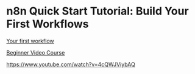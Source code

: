 # n8n Quick Start Tutorial: Build Your First Workflows

[Your first workflow](https://docs.n8n.io/try-it-out/tutorial-first-workflow/)

[Beginner Video Course](https://docs.n8n.io/video-courses/#beginner)

https://www.youtube.com/watch?v=4cQWJViybAQ